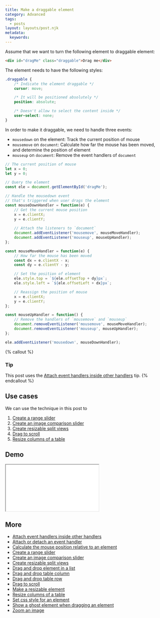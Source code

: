 ```yaml
---
title: Make a draggable element
category: Advanced
tags:
  - posts
layout: layouts/post.njk
metadata:
  keywords:
---
```


Assume that we want to turn the following element to draggable element:

```html
<div id="dragMe" class="draggable">Drag me</div>
```

The element needs to have the following styles:

```css
.draggable {
    /* Indicate the element draggable */
    cursor: move;

    /* It will be positioned absolutely */
    position: absolute;

    /* Doesn't allow to select the content inside */
    user-select: none;
}
```

In order to make it draggable, we need to handle three events:

* `mousedown` on the element: Track the current position of mouse
* `mousemove` on `document`: Calculate how far the mouse has been moved, and determine the position of element
* `mouseup` on `document`: Remove the event handlers of `document`

```js
// The current position of mouse
let x = 0;
let y = 0;

// Query the element
const ele = document.getElementById('dragMe');

// Handle the mousedown event
// that's triggered when user drags the element
const mouseDownHandler = function(e) {
    // Get the current mouse position
    x = e.clientX;
    y = e.clientY;
    
    // Attach the listeners to `document`
    document.addEventListener('mousemove', mouseMoveHandler);
    document.addEventListener('mouseup', mouseUpHandler);
};

const mouseMoveHandler = function(e) {
    // How far the mouse has been moved
    const dx = e.clientX - x;
    const dy = e.clientY - y;

    // Set the position of element
    ele.style.top = `${ele.offsetTop + dy}px`; 
    ele.style.left = `${ele.offsetLeft + dx}px`;

    // Reassign the position of mouse
    x = e.clientX;
    y = e.clientY;
};

const mouseUpHandler = function() {
    // Remove the handlers of `mousemove` and `mouseup`
    document.removeEventListener('mousemove', mouseMoveHandler);
    document.removeEventListener('mouseup', mouseUpHandler);
};

ele.addEventListener('mousedown', mouseDownHandler);
```

{% callout %}
### Tip

This post uses the [Attach event handlers inside other handlers](/attach-event-handlers-inside-other-handlers) tip.
{% endcallout %}

## Use cases

We can use the technique in this post to 

1. [Create a range slider](/create-a-range-slider)
2. [Create an image comparison slider](/create-an-image-comparison-slider)
3. [Create resizable split views](/create-resizable-split-views)
4. [Drag to scroll](/drag-to-scroll)
5. [Resize columns of a table](/resize-columns-of-a-table)

## Demo

<iframe src='/demo/make-a-draggable-element/index.html'></iframe>

## More

* [Attach event handlers inside other handlers](/attach-event-handlers-inside-other-handlers)
* [Attach or detach an event handler](/attach-or-detach-an-event-handler)
* [Calculate the mouse position relative to an element](/calculate-the-mouse-position-relative-to-an-element)
* [Create a range slider](/create-a-range-slider)
* [Create an image comparison slider](/create-an-image-comparison-slider)
* [Create resizable split views](/create-resizable-split-views)
* [Drag and drop element in a list](/drag-and-drop-element-in-a-list)
* [Drag and drop table column](/drag-and-drop-table-column)
* [Drag and drop table row](/drag-and-drop-table-row)
* [Drag to scroll](/drag-to-scroll)
* [Make a resizable element](/make-a-resizable-element)
* [Resize columns of a table](/resize-columns-of-a-table)
* [Set css style for an element](/set-css-style-for-an-element)
* [Show a ghost element when dragging an element](/show-a-ghost-element-when-dragging-an-element)
* [Zoom an image](/zoom-an-image)
